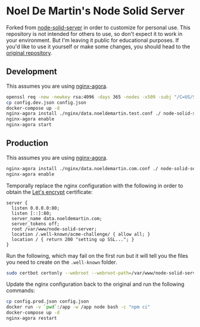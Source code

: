 # Noel De Martin's Node Solid Server

Forked from [node-solid-server](https://github.com/solid/node-solid-server) in order to customize for personal use. This repository is not intended for others to use, so don't expect it to work in your environment. But I'm leaving it public for educational purposes. If you'd like to use it yourself or make some changes, you should head to the [original repository](https://github.com/solid/node-solid-server).

## Development

This assumes you are using [nginx-agora](https://github.com/NoelDeMartin/nginx-agora).

```sh
openssl req -new -newkey rsa:4096 -days 365 -nodes -x509 -subj "/C=US/ST=Denial/L=Springfield/O=Dis/CN=data.noeldemartin.test" -keyout privkey.pem -out fullchain.pem
cp config.dev.json config.json
docker-compose up -d
nginx-agora install ./nginx/data.noeldemartin.test.conf ./ node-solid-server
nginx-agora enable
nginx-agora start
```

## Production

This assumes you are using [nginx-agora](https://github.com/NoelDeMartin/nginx-agora).

```sh
nginx-agora install ./nginx/data.noeldemartin.com.conf ./ node-solid-server
nginx-agora enable
```

Temporally replace the nginx configuration with the following in order to obtain the [Let's encrypt](https://letsencrypt.org/) certificate:

```
server {
  listen 0.0.0.0:80;
  listen [::]:80;
  server_name data.noeldemartin.com;
  server_tokens off;
  root /var/www/node-solid-server;
  location /.well-known/acme-challenge/ { allow all; }
  location / { return 200 "setting up SSL..."; }
}
```

Run the following, which may fail on the first run but it will tell you the files you need to create on the `.well-known` folder.

```sh
sudo certbot certonly --webroot --webroot-path=/var/www/node-solid-server -d data.noeldemartin.com
```

Update the nginx configuration back to the original and run the following commands:

```sh
cp config.prod.json config.json
docker run -v `pwd`:/app -w /app node bash -c "npm ci"
docker-compose up -d
nginx-agora restart
```
